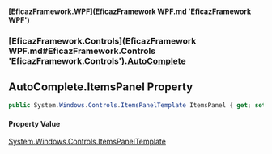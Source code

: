 #### [EficazFramework.WPF](EficazFramework WPF.md 'EficazFramework WPF')
### [EficazFramework.Controls](EficazFramework WPF.md#EficazFramework.Controls 'EficazFramework.Controls').[AutoComplete](EficazFramework.Controls/AutoComplete.md 'EficazFramework.Controls.AutoComplete')

## AutoComplete.ItemsPanel Property

```csharp
public System.Windows.Controls.ItemsPanelTemplate ItemsPanel { get; set; }
```

#### Property Value
[System.Windows.Controls.ItemsPanelTemplate](https://docs.microsoft.com/en-us/dotnet/api/System.Windows.Controls.ItemsPanelTemplate 'System.Windows.Controls.ItemsPanelTemplate')